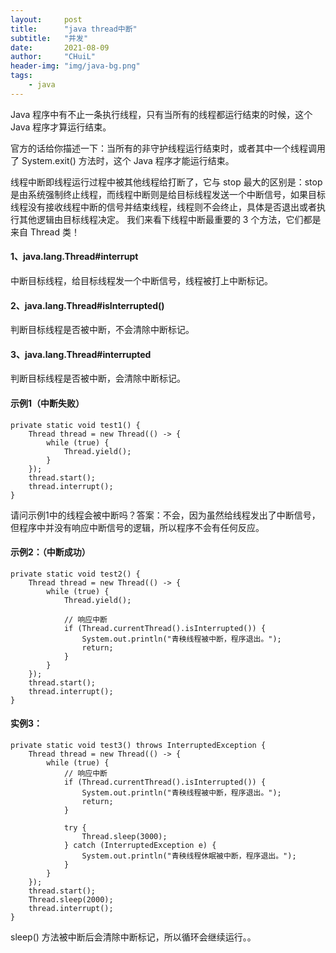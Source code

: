 ```yaml
---
layout:     post
title:      "java thread中断"
subtitle:   "并发"
date:       2021-08-09
author:     "CHuiL"
header-img: "img/java-bg.png"
tags:
    - java
---
```


Java 程序中有不止一条执行线程，只有当所有的线程都运行结束的时候，这个 Java 程序才算运行结束。

官方的话给你描述一下：当所有的非守护线程运行结束时，或者其中一个线程调用了 System.exit() 方法时，这个 Java 程序才能运行结束。

线程中断即线程运行过程中被其他线程给打断了，它与 stop 最大的区别是：stop 是由系统强制终止线程，而线程中断则是给目标线程发送一个中断信号，如果目标线程没有接收线程中断的信号并结束线程，线程则不会终止，具体是否退出或者执行其他逻辑由目标线程决定。
我们来看下线程中断最重要的 3 个方法，它们都是来自 Thread 类！


#### 1、java.lang.Thread#interrupt
中断目标线程，给目标线程发一个中断信号，线程被打上中断标记。


#### 2、java.lang.Thread#isInterrupted()
判断目标线程是否被中断，不会清除中断标记。


#### 3、java.lang.Thread#interrupted
判断目标线程是否被中断，会清除中断标记。

#### 示例1（中断失败）
```
private static void test1() {
    Thread thread = new Thread(() -> {
        while (true) {
            Thread.yield();
        }
    });
    thread.start();
    thread.interrupt();
}
```
请问示例1中的线程会被中断吗？答案：不会，因为虽然给线程发出了中断信号，但程序中并没有响应中断信号的逻辑，所以程序不会有任何反应。

#### 示例2：（中断成功）
```
private static void test2() {
    Thread thread = new Thread(() -> {
        while (true) {
            Thread.yield();

            // 响应中断
            if (Thread.currentThread().isInterrupted()) {
                System.out.println("青秧线程被中断，程序退出。");
                return;
            }
        }
    });
    thread.start();
    thread.interrupt();
}
```

#### 实例3：

```
private static void test3() throws InterruptedException {
    Thread thread = new Thread(() -> {
        while (true) {
            // 响应中断
            if (Thread.currentThread().isInterrupted()) {
                System.out.println("青秧线程被中断，程序退出。");
                return;
            }

            try {
                Thread.sleep(3000);
            } catch (InterruptedException e) {
                System.out.println("青秧线程休眠被中断，程序退出。");
            }
        }
    });
    thread.start();
    Thread.sleep(2000);
    thread.interrupt();
}
```
sleep() 方法被中断后会清除中断标记，所以循环会继续运行。。